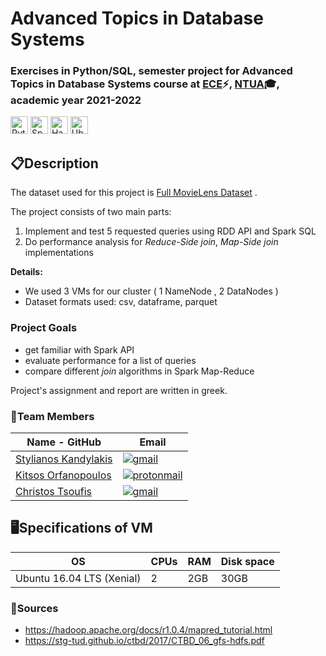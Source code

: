 # Advanced Topics in Database Systems

### Exercises in Python/SQL, semester project for Advanced Topics in Database Systems course at [ECE](https://www.ece.ntua.gr/en)⚡, [NTUA](https://www.ntua.gr/en)🎓, academic year 2021-2022

<img alt="Python" src = "https://img.shields.io/badge/Python-1136AA?style=for-the-badge&logo=python&logoColor=white" height="28"> <img alt="Spark SQL" src = "https://img.shields.io/badge/Spark SQL-important?style=for-the-badge&logo=apachespark&logoColor=white" height="28"> <img alt="Hadoop" src = "https://img.shields.io/badge/Hadoop-blue?style=for-the-badge&logo=apachehadoop&logoColor=black" height="28"> <img alt="Ubuntu Server" src = "https://img.shields.io/badge/Ubuntu Server-E95420?style=for-the-badge&logo=ubuntu&logoColor=white" height="28">

## 📋**Description**

The dataset used for this project is [Full MovieLens Dataset](http://www.cslab.ntua.gr/courses/atds/movie_data.tar.gz) .


The project consists of two main parts:
1) Implement and test 5 requested queries using RDD API and Spark SQL 
2) Do performance analysis for *Reduce-Side join*, *Map-Side join* implementations


**Details:**
- We used 3 VMs for our cluster ( 1 NameNode , 2 DataNodes )
- Dataset formats used: csv, dataframe, parquet


### Project Goals
- get familiar with Spark API
- evaluate performance for a list of queries
- compare different *join* algorithms in Spark Map-Reduce

Project's assignment and report are written in greek.

### 👔Team Members

| Name - GitHub                                     | Email                   |
|----------------------------------------------------------------|-------------------------|
| [Stylianos Kandylakis](https://github.com/stylkand/) |  <a href = "mailto:stelkcand@gmail.com" target="_blank"><img alt="gmail" src = "https://img.shields.io/badge/Gmail-D14836?style=for-the-badge&logo=gmail&logoColor=white">   |
| [Kitsos Orfanopoulos](https://github.com/kitsorfan)               | <a href = "mailto:kitsorfan@protonmail.com" target="_blank"><img alt="protonmail" src = "https://img.shields.io/badge/ProtonMail-8B89CC?style=for-the-badge&logo=protonmail&logoColor=white" ></a>|
| [Christos Tsoufis](https://github.com/ChristosTsoufis)                 | <a href = "mailto:chris99ts@gmail.com" target="_blank"><img alt="gmail" src = "https://img.shields.io/badge/Gmail-D14836?style=for-the-badge&logo=gmail&logoColor=white">      |



## 🖥**Specifications of VM**

|OS | CPUs |RAM |Disk space|  
|----|-----|-------| ------|   
|Ubuntu 16.04 LTS (Xenial)| 2 | 2GB|30GB|
  
### **🔗Sources**
- https://hadoop.apache.org/docs/r1.0.4/mapred_tutorial.html
- https://stg-tud.github.io/ctbd/2017/CTBD_06_gfs-hdfs.pdf

